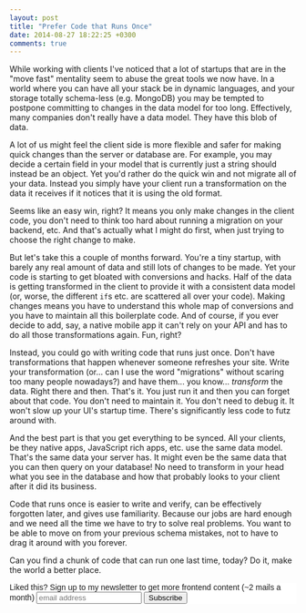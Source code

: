 ```yaml
---
layout: post
title: "Prefer Code that Runs Once"
date: 2014-08-27 18:22:25 +0300
comments: true
---
```


While working with clients I've noticed that a lot of startups that are in the "move fast" mentality seem to abuse the great tools we now have.
In a world where you can have all your stack be in dynamic languages, and your storage totally schema-less (e.g. MongoDB) you may be tempted to postpone committing to changes in the data model for too long. Effectively, many companies don't really have a data model. They have this blob of data.

A lot of us might feel the client side is more flexible and safer for making quick changes than the server or database are. For example, you may decide a certain field in your model that is currently just a string should instead be an object. Yet you'd rather do the quick win and not migrate all of your data. Instead you simply have your client run a transformation on the data it receives if it notices that it is using the old format.

Seems like an easy win, right? It means you only make changes in the client code, you don't need to think too hard about running a migration on your backend, etc. And that's actually what I might do first, when just trying to choose the right change to make.

But let's take this a couple of months forward. You're a tiny startup, with barely any real amount of data and still lots of changes to be made. Yet your code is starting to get bloated with conversions and hacks. Half of the data is getting transformed in the client to provide it with a consistent data model (or, worse, the different `if`s etc. are scattered all over your code). Making changes means you have to understand this whole map of conversions and you have to maintain all this boilerplate code. And of course, if you ever decide to add, say, a native mobile app it can't rely on your API and has to do all those transformations again. Fun, right?

Instead, you could go with writing code that runs just once. Don't have transformations that happen whenever someone refreshes your site. Write your transformation (or... can I use the word "migrations" without scaring too many people nowadays?) and have them... you know... *transform* the data. Right there and then. That's it. You just run it and then you can forget about that code. You don't need to maintain it. You don't need to debug it. It won't slow up your UI's startup time. There's significantly less code to futz around with. 

And the best part is that you get everything to be synced. All your clients, be they native apps, JavaScript rich apps, etc. use the same data model. That's the same data your server has. It might even be the same data that you can then query on your database! No need to transform in your head what you see in the database and how that probably looks to your client after it did its business.

Code that runs once is easier to write and verify, can be effectively forgotten later, and gives use familiarity. Because our jobs are hard enough and we need all the time we have to try to solve real problems. You want to be able to move on from your previous schema mistakes, not to have to drag it around with you forever.

Can you find a chunk of code that can run one last time, today? Do it, make the world a better place.

<!-- Begin MailChimp Signup Form -->
<link href="http://cdn-images.mailchimp.com/embedcode/slim-081711.css" rel="stylesheet" type="text/css">
<style type="text/css">
    #mc_embed_signup{background:#fff; clear:left; font:14px Helvetica,Arial,sans-serif; }
    /* Add your own MailChimp form style overrides in your site stylesheet or in this style block.
       We recommend moving this block and the preceding CSS link to the HEAD of your HTML file. */
</style>
<div id="mc_embed_signup">
<form action="http://codelord.us6.list-manage.com/subscribe/post?u=78b36f07d7d2e7e91eb8deee3&amp;id=c9a8d439c8" method="post" id="mc-embedded-subscribe-form" name="mc-embedded-subscribe-form" class="validate" target="_blank" novalidate>
    <label for="mce-EMAIL">Liked this? Sign up to my newsletter to get more frontend content (~2 mails a month)</label>
    <input type="email" value="" name="EMAIL" class="email" id="mce-EMAIL" placeholder="email address" required style="display: inline">
    <input type="hidden" value="" name="SIGNUP_URL" class="email" id="mce-SIGNUP_URL">
    <input type="submit" value="Subscribe" name="subscribe" id="mc-embedded-subscribe" class="button" style="display: inline">
</form>
</div>
<script type="text/javascript">
document.getElementById('mce-SIGNUP_URL').value = document.location.href;
</script>
<!--End mc_embed_signup-->
